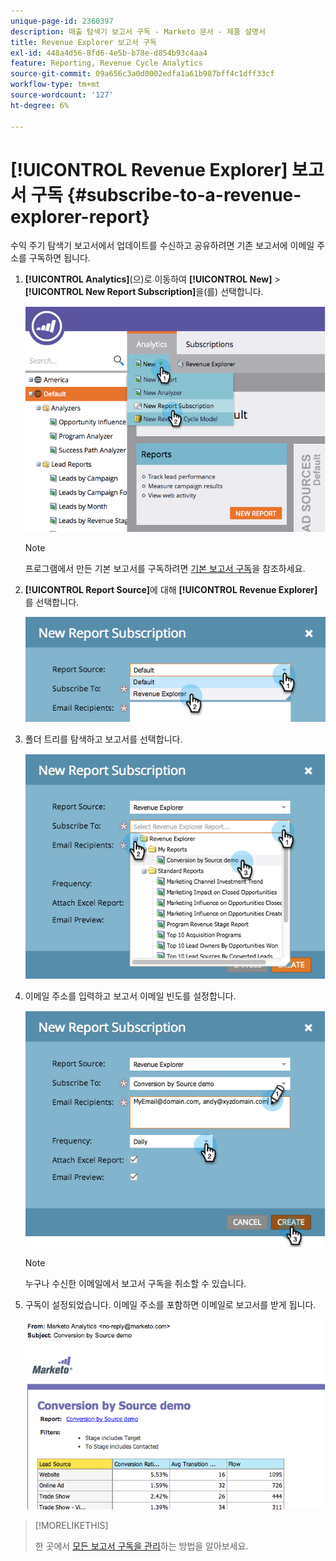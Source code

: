 ```yaml
---
unique-page-id: 2360397
description: 매출 탐색기 보고서 구독 - Marketo 문서 - 제품 설명서
title: Revenue Explorer 보고서 구독
exl-id: 448a4d56-8fd6-4e5b-b78e-d854b93c4aa4
feature: Reporting, Revenue Cycle Analytics
source-git-commit: 09a656c3a0d0002edfa1a61b987bff4c1dff33cf
workflow-type: tm+mt
source-wordcount: '127'
ht-degree: 6%

---
```


# [!UICONTROL Revenue Explorer] 보고서 구독 {#subscribe-to-a-revenue-explorer-report}

수익 주기 탐색기 보고서에서 업데이트를 수신하고 공유하려면 기존 보고서에 이메일 주소를 구독하면 됩니다.

1. **[!UICONTROL Analytics]**(으)로 이동하여 **[!UICONTROL New]** > **[!UICONTROL New Report Subscription]**&#x200B;을(를) 선택합니다.

   ![](assets/image2014-9-17-12-3a46-3a20.png)

   >[!NOTE]
   >
   >프로그램에서 만든 기본 보고서를 구독하려면 [기본 보고서 구독](/help/marketo/product-docs/reporting/basic-reporting/report-subscriptions/subscribe-to-a-basic-report.md)을 참조하세요.

1. **[!UICONTROL Report Source]**&#x200B;에 대해 **[!UICONTROL Revenue Explorer]**&#x200B;를 선택합니다.

   ![](assets/image2014-9-17-12-3a47-3a11.png)

1. 폴더 트리를 탐색하고 보고서를 선택합니다.

   ![](assets/image2014-9-17-12-3a47-3a17.png)

1. 이메일 주소를 입력하고 보고서 이메일 빈도를 설정합니다.

   ![](assets/image2014-9-17-12-3a47-3a22.png)

   >[!NOTE]
   >
   >누구나 수신한 이메일에서 보고서 구독을 취소할 수 있습니다.

1. 구독이 설정되었습니다. 이메일 주소를 포함하면 이메일로 보고서를 받게 됩니다.

   ![](assets/image2014-9-17-12-3a47-3a54.png)

>[!MORELIKETHIS]
>
>한 곳에서 [모든 보고서 구독을 관리](/help/marketo/product-docs/reporting/basic-reporting/report-subscriptions/manage-report-subscriptions.md)하는 방법을 알아보세요.

